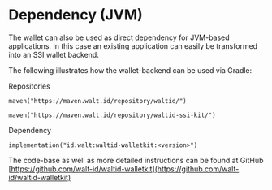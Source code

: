 # Dependency (JVM)

The wallet can also be used as direct dependency for JVM-based applications. In this case an existing application can easily be transformed into an SSI wallet backend.

The following illustrates how the wallet-backend can be used via Gradle:

Repositories

`maven("https://maven.walt.id/repository/waltid/")`&#x20;

`maven("https://maven.walt.id/repository/waltid-ssi-kit/")`

Dependency

`implementation("id.walt:waltid-walletkit:<version>")`

The code-base as well as more detailed instructions can be found at GitHub  [https://github.com/walt-id/waltid-walletkit](https://github.com/walt-id/waltid-walletkit)
